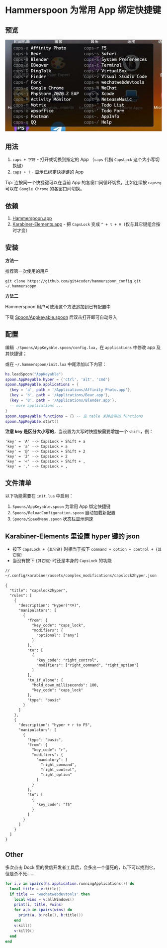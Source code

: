 # Hammerspoon 为常用 App 绑定快捷键

## 预览

![打开 App 的快捷键清单](screenshot/app-hotkey-help.jpg)

## 用法

1. `caps + 字符` - 打开或切换到指定的 App （`caps` 代指 `CapsLock` 这个大小写切换键）
1. `caps + ?` - 显示已绑定快捷键的 App

Tip: 连按同一个快捷键可以在当前 App 的各窗口间循环切换，比如连续按 `caps+g` 可以在 `Google Chrome` 的各窗口间切换。

## 依赖

1. [Hammerspoon.app](https://www.hammerspoon.org/)
1. [Karabiner-Elements.app](https://karabiner-elements.pqrs.org/) - 把 `CapsLock` 变成 `^ + ⌥ + ⌘`（仅与其它键组合按时才变）

## 安装

**方法一**

推荐第一次使用的用户

```
git clone https://github.com/git4coder/hammerspoon_config.git ~/.hammersoppn
```

**方法二**

Hammerspoon 用户可使用这个方法追加到已有配置中

下载 [Spoon/Appkeyable.spoon](https://github.com/git4coder/hammerspoon_config/releases) 后双击打开即可自动导入

## 配置

编辑 `./Spoons/AppKeyable.spoon/config.lua`，在 `applications` 中修改 app 及其快捷键；

或在 `~/.hammerspoon/init.lua` 中尾添加以下内容：

```lua
hs.loadSpoon("AppKeyable")
spoon.AppKeyable.hyper = {'ctrl', 'alt', 'cmd'}
spoon.AppKeyable.applications = {
  {key = 'a', path = '/Applications/Affinity Photo.app'},
  {key = 'b', path = '/Applications/Bear.app'},
  {key = 'B', path = '/Applications/Blender.app'},
  -- more applications ...
}
spoon.AppKeyable.functions = {} -- 空 table 关掉自带的 functions
spoon.AppKeyable:start()
```

**注意 key 是区分大小写的**，当设置为大写时快捷按需要增加一个 `shift`，例：

```
'key' = 'A' --> CapsLock + Shift + a
'key' = 'a' --> CapsLock + a
'key' = '@' --> CapsLock + Shift + 2
'key' = '2' --> CapsLock + 2
'key' = '<' --> CapsLock + Shift + ,
'key' = ',' --> CapsLock + ,
```

## 文件清单

以下功能需要在 `init.lua` 中启用：

1. `Spoons/AppKeyable.spoon` 为常用 App 绑定快捷键
1. `Spoons/ReloadConfiguration.spoon` 自动加载新配置
1. `Spoons/SpeedMenu.spoon` 状态栏显示网速

## Karabiner-Elements 里设置 hyper 键的 json

* 按下 `CapsLock + {其它键}` 时相当于按下 `command + option + control + {其它键}`
* 当没有按下 `{其它键}` 时还是本身的 `CapsLock` 的功能

```jsonnet
// ~/.config/karabiner/assets/complex_modifications/capslock2hyper.json

{
  "title": "capslock2hyper",
  "rules": [
    {
      "description": "Hyper(⌃⌥⌘)",
      "manipulators": [
        {
          "from": {
            "key_code": "caps_lock",
            "modifiers": {
              "optional": ["any"]
            }
          },
          "to": [
            {
              "key_code": "right_control",
              "modifiers": ["right_command", "right_option"]
            }
          ],
          "to_if_alone": {
            "hold_down_milliseconds": 100,
            "key_code": "caps_lock"
          },
          "type": "basic"
        }
      ]
    },
    {
      "description": "hyper + r to F5",
      "manipulators": [
        {
          "type": "basic",
          "from": {
            "key_code": "r",
            "modifiers": {
              "mandatory": [
                "right_command",
                "right_control",
                "right_option"
              ]
            }
          },
          "to": [
            {
              "key_code": "f5"
            }
          ]
        }
      ]
    }
  ]
}
```

## Other

多次点击 Dock 里的微信开发者工具后，会多出一个僵死的，以下可以找到它，但是杀不死……
```lua
for i,v in ipairs(hs.application.runningApplications()) do
  local title = v:title()
  if title == 'wechatwebdevtools' then
    local wins = v:allWindows()
    print(i, title, #wins)
    for a,b in ipairs(wins) do
      print(a, b:role(), b:title())
    end
    v:kill()
    v:kill9()
  end
end
```
